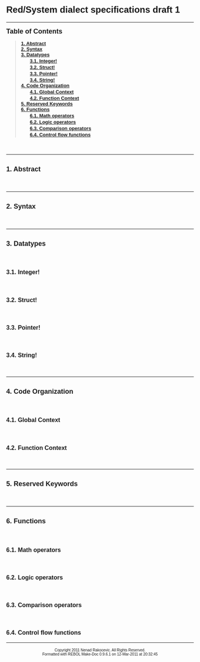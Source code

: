 <H1><font face="Verdana,helvetica" size="5">Red/System dialect specifications draft 1</FONT></H1>
<HR><P><font face="Verdana,helvetica" size="4"><B>Table of Contents</B></FONT><BLOCKQUOTE>
<A HREF="#sect1."><font face="Verdana,helvetica" size="2"><B>1. Abstract</B></FONT></A><BR>
<A HREF="#sect2."><font face="Verdana,helvetica" size="2"><B>2.  Syntax</B></FONT></A><BR>
<A HREF="#sect3."><font face="Verdana,helvetica" size="2"><B>3.  Datatypes</B></FONT></A><BR>
&nbsp;&nbsp;&nbsp;&nbsp;&nbsp;&nbsp;<A HREF="#sect3.1."><font face="Verdana,helvetica" size="2"><B>3.1.  Integer!</B></FONT></A><BR>
&nbsp;&nbsp;&nbsp;&nbsp;&nbsp;&nbsp;<A HREF="#sect3.2."><font face="Verdana,helvetica" size="2"><B>3.2.  Struct!</B></FONT></A><BR>
&nbsp;&nbsp;&nbsp;&nbsp;&nbsp;&nbsp;<A HREF="#sect3.3."><font face="Verdana,helvetica" size="2"><B>3.3.  Pointer!</B></FONT></A><BR>
&nbsp;&nbsp;&nbsp;&nbsp;&nbsp;&nbsp;<A HREF="#sect3.4."><font face="Verdana,helvetica" size="2"><B>3.4.  String!</B></FONT></A><BR>
<A HREF="#sect4."><font face="Verdana,helvetica" size="2"><B>4.  Code Organization</B></FONT></A><BR>
&nbsp;&nbsp;&nbsp;&nbsp;&nbsp;&nbsp;<A HREF="#sect4.1."><font face="Verdana,helvetica" size="2"><B>4.1.  Global Context</B></FONT></A><BR>
&nbsp;&nbsp;&nbsp;&nbsp;&nbsp;&nbsp;<A HREF="#sect4.2."><font face="Verdana,helvetica" size="2"><B>4.2.  Function Context</B></FONT></A><BR>
<A HREF="#sect5."><font face="Verdana,helvetica" size="2"><B>5.  Reserved Keywords</B></FONT></A><BR>
<A HREF="#sect6."><font face="Verdana,helvetica" size="2"><B>6.  Functions</B></FONT></A><BR>
&nbsp;&nbsp;&nbsp;&nbsp;&nbsp;&nbsp;<A HREF="#sect6.1."><font face="Verdana,helvetica" size="2"><B>6.1.  Math operators</B></FONT></A><BR>
&nbsp;&nbsp;&nbsp;&nbsp;&nbsp;&nbsp;<A HREF="#sect6.2."><font face="Verdana,helvetica" size="2"><B>6.2.  Logic operators</B></FONT></A><BR>
&nbsp;&nbsp;&nbsp;&nbsp;&nbsp;&nbsp;<A HREF="#sect6.3."><font face="Verdana,helvetica" size="2"><B>6.3.  Comparison operators</B></FONT></A><BR>
&nbsp;&nbsp;&nbsp;&nbsp;&nbsp;&nbsp;<A HREF="#sect6.4."><font face="Verdana,helvetica" size="2"><B>6.4.  Control flow functions</B></FONT></A><BR>
</BLOCKQUOTE>
<P><BR>
<HR>
<A NAME="sect1."></A>
<H2><font face="Verdana,helvetica" size="4">1. Abstract</FONT></H2>
<BLOCKQUOTE>
</BLOCKQUOTE>
<P><BR>
<HR>
<A NAME="sect2."></A>
<H2><font face="Verdana,helvetica" size="4">2.  Syntax</FONT></H2>
<BLOCKQUOTE>
</BLOCKQUOTE>
<P><BR>
<HR>
<A NAME="sect3."></A>
<H2><font face="Verdana,helvetica" size="4">3.  Datatypes</FONT></H2>
<BLOCKQUOTE>
</BLOCKQUOTE>
<P><BR>
<A NAME="sect3.1."></A>
<H3><font face="Verdana,helvetica" size="3">3.1.  Integer!</FONT></H3>
<BLOCKQUOTE>
</BLOCKQUOTE>
<P><BR>
<A NAME="sect3.2."></A>
<H3><font face="Verdana,helvetica" size="3">3.2.  Struct!</FONT></H3>
<BLOCKQUOTE>
</BLOCKQUOTE>
<P><BR>
<A NAME="sect3.3."></A>
<H3><font face="Verdana,helvetica" size="3">3.3.  Pointer!</FONT></H3>
<BLOCKQUOTE>
</BLOCKQUOTE>
<P><BR>
<A NAME="sect3.4."></A>
<H3><font face="Verdana,helvetica" size="3">3.4.  String!</FONT></H3>
<BLOCKQUOTE>
</BLOCKQUOTE>
<P><BR>
<HR>
<A NAME="sect4."></A>
<H2><font face="Verdana,helvetica" size="4">4.  Code Organization</FONT></H2>
<BLOCKQUOTE>
</BLOCKQUOTE>
<P><BR>
<A NAME="sect4.1."></A>
<H3><font face="Verdana,helvetica" size="3">4.1.  Global Context</FONT></H3>
<BLOCKQUOTE>
</BLOCKQUOTE>
<P><BR>
<A NAME="sect4.2."></A>
<H3><font face="Verdana,helvetica" size="3">4.2.  Function Context</FONT></H3>
<BLOCKQUOTE>
</BLOCKQUOTE>
<P><BR>
<HR>
<A NAME="sect5."></A>
<H2><font face="Verdana,helvetica" size="4">5.  Reserved Keywords</FONT></H2>
<BLOCKQUOTE>
</BLOCKQUOTE>
<P><BR>
<HR>
<A NAME="sect6."></A>
<H2><font face="Verdana,helvetica" size="4">6.  Functions</FONT></H2>
<BLOCKQUOTE>
</BLOCKQUOTE>
<P><BR>
<A NAME="sect6.1."></A>
<H3><font face="Verdana,helvetica" size="3">6.1.  Math operators</FONT></H3>
<BLOCKQUOTE>
</BLOCKQUOTE>
<P><BR>
<A NAME="sect6.2."></A>
<H3><font face="Verdana,helvetica" size="3">6.2.  Logic operators</FONT></H3>
<BLOCKQUOTE>
</BLOCKQUOTE>
<P><BR>
<A NAME="sect6.3."></A>
<H3><font face="Verdana,helvetica" size="3">6.3.  Comparison operators</FONT></H3>
<BLOCKQUOTE>
</BLOCKQUOTE>
<P><BR>
<A NAME="sect6.4."></A>
<H3><font face="Verdana,helvetica" size="3">6.4.  Control flow functions</FONT></H3>
<BLOCKQUOTE>
<P></BLOCKQUOTE><HR><CENTER><FONT face="arial,helvetica" size="1">Copyright 2011 Nenad Rakocevic. All Rights Reserved.<BR>Formatted with REBOL Make-Doc 0.9.6.1 on 12-Mar-2011 at 20:32:45</FONT></CENTER><P>
